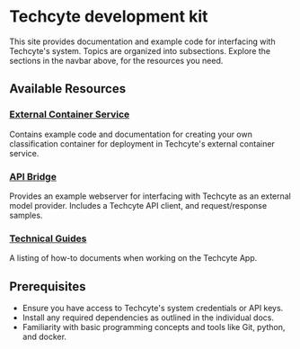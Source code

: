 # Techcyte development kit

This site provides documentation and example code for interfacing with Techcyte's system. Topics are organized into subsections. Explore the sections in the navbar above, for the resources you need.


## Available Resources

### [External Container Service](./external-container-service.md)
Contains example code and documentation for creating your own classification container for deployment in Techcyte's external container service.


### [API Bridge](./api-bridge.md)
Provides an example webserver for interfacing with Techcyte as an external model provider. Includes a Techcyte API client, and request/response samples.

### [Technical Guides](./guides/index.md)
A listing of how-to documents when working on the Techcyte App.

## Prerequisites

- Ensure you have access to Techcyte's system credentials or API keys.
- Install any required dependencies as outlined in the individual docs.
- Familiarity with basic programming concepts and tools like Git, python, and docker.
